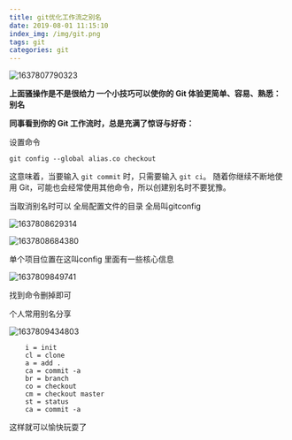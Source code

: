 ```yaml
---
title: git优化工作流之别名
date: 2019-08-01 11:15:10
index_img: /img/git.png
tags: git  
categories: git  
---
```




![1637807790323](git.gif)

 **上面骚操作是不是很给力 一个小技巧可以使你的 Git 体验更简单、容易、熟悉：别名** 

 **同事看到你的 Git 工作流时，总是充满了惊讶与好奇：** 

设置命令

```
git config --global alias.co checkout
```

 这意味着，当要输入 `git commit` 时，只需要输入 `git ci`。 随着你继续不断地使用 Git，可能也会经常使用其他命令，所以创建别名时不要犹豫。

当取消别名时可以  全局配置文件的目录 全局叫gitconfig

![1637808629314](1637808629314.png)

![1637808684380](1637808684380.png)

单个项目位置在这叫config  里面有一些核心信息

![1637809849741](1637809849741.png)

找到命令删掉即可



个人常用别名分享

![1637809434803](1637809434803.png)

```
    i = init
	cl = clone
	a = add .
	ca = commit -a
	br = branch
	co = checkout
	cm = checkout master
	st = status
	ca = commit -a
```

这样就可以愉快玩耍了

